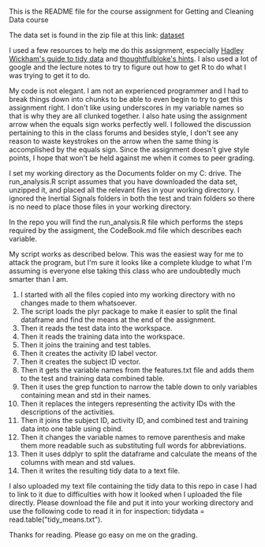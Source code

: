 This is the README file for the course assignment for Getting and Cleaning Data course

The data set is found in the zip file at this link: [dataset](https://d396qusza40orc.cloudfront.net/getdata%2Fprojectfiles%2FUCI%20HAR%20Dataset.zip)

I used a few resources to help me do this assignment, especially
  [Hadley Wickham's guide to tidy data](http://vita.had.co.nz/papers/tidy-data.pdf) and 
  [thoughtfulbloke's hints](https://thoughtfulbloke.wordpress.com/2015/09/09/getting-and-cleaning-the-assignment/).
  I also used a lot of google and the lecture notes to try to figure out how to get R to do what I was trying to get it to do.
  
My code is not elegant.  I am not an experienced programmer and I had to break things down into chunks to be able to even begin to try to get this assignment right.  I don't like using underscores in my variable names so that is why they are all clunked together.  I also hate using the assignment arrow when the equals sign works perfectly well.  I followed the discussion pertaining to this in the class forums and besides style, I don't see any reason to waste keystrokes on the arrow when the same thing is accomplished by the equals sign.  Since the assignment doesn't give style points, I hope that won't be held against me when it comes to peer grading.

I set my working directory as the Documents folder on my C: drive.  The run_analysis.R script assumes that you have downloaded the data set, unzipped it, and placed all the relevant files in your working directory.  I ignored the Inertial Signals folders in both the test and train folders so there is no need to place those files in your working directory.

In the repo you will find the run_analysis.R file which performs the steps required by the assigment, the CodeBook.md file which describes each variable.

My script works as described below.  This was the easiest way for me to attack the program, but I'm sure it looks like a complete kludge to what I'm assuming is everyone else taking this class who are undoubtedly much smarter than I am.
  1. I started with all the files copied into my working directory with no changes made to them whatsoever.
  2. The script loads the plyr package to make it easier to split the final dataframe and find the means at the end of the assignment.
  3. Then it reads the test data into the workspace.
  4. Then it reads the training data into the workspace.
  5. Then it joins the training and test tables.
  6. Then it creates the activity ID label vector.
  7. Then it creates the subject ID vector.
  8. Then it gets the variable names from the features.txt file and adds them to the test and training data combined table.
  9. Then it uses the grep function to narrow the table down to only variables containing mean and std in their names.
  10. Then it replaces the integers representing the activity IDs with the descriptions of the activities.
  11. Then it joins the subject ID, activity ID, and combined test and training data into one table using cbind.
  12. Then it changes the variable names to remove parenthesis and make them more readable such as substituting full words for abbreviations.
  13. Then it uses ddplyr to split the dataframe and calculate the means of the columns with mean and std values.
  14. Then it writes the resulting tidy data to a text file.

I also uploaded my text file containing the tidy data to this repo in case I had to link to it due to difficulties with how it looked when I uploaded the file directly.  Please download the file and put it into your working directory and use the following code to read it in for inspection: tidydata = read.table("tidy_means.txt").

Thanks for reading.  Please go easy on me on the grading.
